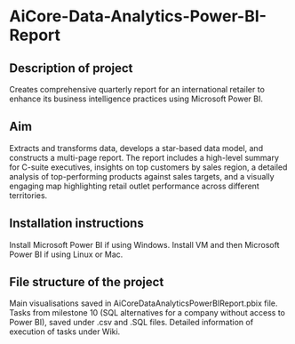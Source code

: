 # AiCore-Data-Analytics-Power-BI-Report

## Description of project

Creates comprehensive quarterly report for an international retailer to enhance its business intelligence practices using Microsoft Power BI.

## Aim

Extracts and transforms data, develops a star-based data model, and constructs a multi-page report. The report includes a high-level summary for C-suite executives, insights on top customers by sales region, a detailed analysis of top-performing products against sales targets, and a visually engaging map highlighting retail outlet performance across different territories.
  
## Installation instructions

Install Microsoft Power BI if using Windows. Install VM and then Microsoft Power BI if using Linux or Mac.

## File structure of the project

Main visualisations saved in AiCoreDataAnalyticsPowerBIReport.pbix file.
Tasks from milestone 10 (SQL alternatives for a company without access to Power BI), saved under .csv and .SQL files.
Detailed information of execution of tasks under Wiki.
